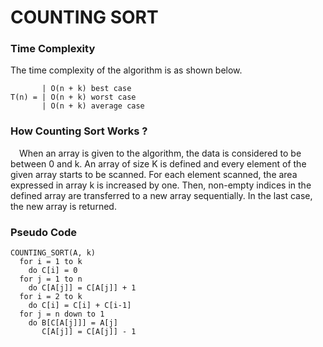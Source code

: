 # COUNTING SORT

### Time Complexity

The time complexity of the algorithm is as shown below.

           | O(n + k) best case
    T(n) = | O(n + k) worst case
           | O(n + k) average case

### How Counting Sort Works ?

&emsp;When an array is given to the algorithm, the data is considered to be between 0 and k. An array of size K is defined and every element of the given array starts to be scanned. For each element scanned, the area expressed in array k is increased by one. Then, non-empty indices in the defined array are transferred to a new array sequentially. In the last case, the new array is returned.

### Pseudo Code

    COUNTING_SORT(A, k)
      for i = 1 to k
        do C[i] = 0
      for j = 1 to n
        do C[A[j]] = C[A[j]] + 1
      for i = 2 to k
        do C[i] = C[i] + C[i-1]
      for j = n down to 1
        do B[C[A[j]]] = A[j]
           C[A[j]] = C[A[j]] - 1
      
